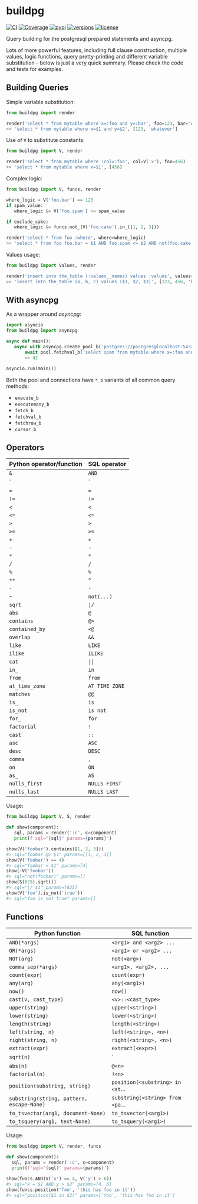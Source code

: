 # buildpg

[![CI](https://github.com/samuelcolvin/buildpg/workflows/ci/badge.svg?event=push)](https://github.com/samuelcolvin/buildpg/actions?query=event%3Apush+branch%3Amaster+workflow%3Aci)
[![Coverage](https://codecov.io/gh/samuelcolvin/buildpg/branch/master/graph/badge.svg)](https://codecov.io/gh/samuelcolvin/buildpg)
[![pypi](https://img.shields.io/pypi/v/buildpg.svg)](https://pypi.python.org/pypi/buildpg)
[![versions](https://img.shields.io/pypi/pyversions/buildpg.svg)](https://github.com/samuelcolvin/buildpg)
[![license](https://img.shields.io/github/license/samuelcolvin/buildpg.svg)](https://github.com/samuelcolvin/buildpg/blob/master/LICENSE)

Query building for the postgresql prepared statements and asyncpg.

Lots of more powerful features, including full clause construction, multiple values, logic functions,
query pretty-printing and different variable substitution - below is just a very quick summary.
Please check the code and tests for examples.

## Building Queries

Simple variable substitution:

```py
from buildpg import render

render('select * from mytable where x=:foo and y=:bar', foo=123, bar='whatever')
>> 'select * from mytable where x=$1 and y=$2', [123, 'whatever']
```


Use of `V` to substitute constants:

```py
from buildpg import V, render

render('select * from mytable where :col=:foo', col=V('x'), foo=456)
>> 'select * from mytable where x=$1', [456]
```

Complex logic:

```py
from buildpg import V, funcs, render

where_logic = V('foo.bar') == 123
if spam_value:
   where_logic &= V('foo.spam') <= spam_value

if exclude_cake:
   where_logic &= funcs.not_(V('foo.cake').in_([1, 2, 3]))

render('select * from foo :where', where=where_logic)
>> 'select * from foo foo.bar = $1 AND foo.spam <= $2 AND not(foo.cake in $3)', [123, 123, ['x', 'y']]
```

Values usage:

```py
from buildpg import Values, render

render('insert into the_table (:values__names) values :values', values=Values(a=123, b=456, c='hello'))
>> 'insert into the_table (a, b, c) values ($1, $2, $3)', [123, 456, 'hello']
```

## With asyncpg

As a wrapper around *asyncpg*:

```py
import asyncio
from buildpg import asyncpg

async def main():
   async with asyncpg.create_pool_b('postgres://postgres@localhost:5432/db') as pool:
       await pool.fetchval_b('select spam from mytable where x=:foo and y=:bar', foo=123, bar='whatever')
       >> 42

asyncio.run(main())
```


Both the pool and connections have `*_b` variants of all common query methods:

- `execute_b`
- `executemany_b`
- `fetch_b`
- `fetchval_b`
- `fetchrow_b`
- `cursor_b`


## Operators

| Python operator/function | SQL operator |
| ------------------------ | ------------ |
| `&`                      | `AND` |
| `|`                      | `OR` |
| `=`                      | `=` |
| `!=`                     | `!=` |
| `<`                      | `<` |
| `<=`                     | `<=` |
| `>`                      | `>` |
| `>=`                     | `>=` |
| `+`                      | `+` |
| `-`                      | `-` |
| `*`                      | `*` |
| `/`                      | `/` |
| `%`                      | `%` |
| `**`                     | `^` |
| `-`                      | `-` |
| `~`                      | `not(...)` |
| `sqrt`                   | `\|/` |
| `abs`                    | `@` |
| `contains`               | `@>` |
| `contained_by`           | `<@` |
| `overlap`                | `&&` |
| `like`                   | `LIKE` |
| `ilike`                  | `ILIKE` |
| `cat`                    | `\|\|` |
| `in_`                    | `in` |
| `from_`                  | `from` |
| `at_time_zone`           | `AT TIME ZONE` |
| `matches`                | `@@` |
| `is_`                    | `is` |
| `is_not`                 | `is not` |
| `for_`                   | `for` |
| `factorial`              | `!` |
| `cast`                   | `::` |
| `asc`                    | `ASC` |
| `desc`                   | `DESC` |
| `comma`                  | `,` |
| `on`                     | `ON` |
| `as_`                    | `AS` |
| `nulls_first`            | `NULLS FIRST` |
| `nulls_last`             | `NULLS LAST` |

Usage:

```py
from buildpg import V, S, render

def show(component):
   sql, params = render(':c', c=component)
   print(f'sql="{sql}" params={params}')

show(V('foobar').contains([1, 2, 3]))
#> sql="foobar @> $1" params=[[1, 2, 3]]
show(V('foobar') == 4)
#> sql="foobar = $1" params=[4]
show(~V('foobar'))
#> sql="not(foobar)" params=[]
show(S(625).sqrt())
#> sql="|/ $1" params=[625]
show(V('foo').is_not('true'))
#> sql="foo is not true" params=[]
```

## Functions

| Python function                             | SQL function  |
| ------------------------------------------- | ------------- |
| `AND(*args)`                                | `<arg1> and <arg2> ...` |
| `OR(*args)`                                 | `<arg1> or <arg2> ...` |
| `NOT(arg)`                                  | `not(<arg>)` |
| `comma_sep(*args)`                          | `<arg1>, <arg2>, ...` |
| `count(expr)`                               | `count(expr)` |
| `any(arg)`                                  | `any(<arg1>)` |
| `now()`                                     | `now()` |
| `cast(v, cast_type)`                        | `<v>::<cast_type>` |
| `upper(string)`                             | `upper(<string>)` |
| `lower(string)`                             | `lower(<string>)` |
| `length(string)`                            | `length(<string>)` |
| `left(string, n)`                           | `left(<string>, <n>)` |
| `right(string, n)`                          | `right(<string>, <n>)` |
| `extract(expr)`                             | `extract(<expr>)` |
| `sqrt(n)`                                   | `|/<n>` |
| `abs(n)`                                    | `@<n>` |
| `factorial(n)`                              | `!<n>` |
| `position(substring, string)`               | `position(<substring> in <st`... |
| `substring(string, pattern, escape-None)`   | `substring(<string> from <pa`... |
| `to_tsvector(arg1, document-None)`          | `to_tsvector(<arg1>)` |
| `to_tsquery(arg1, text-None)`               | `to_tsquery(<arg1>)` |

Usage:

```py
from buildpg import V, render, funcs

def show(component):
  sql, params = render(':c', c=component)
  print(f'sql="{sql}" params={params}')

show(funcs.AND(V('x') == 4, V('y') > 6))
#> sql="x = $1 AND y > $2" params=[4, 6]
show(funcs.position('foo', 'this has foo in it'))
#> sql="position($1 in $2)" params=['foo', 'this has foo in it']
```
